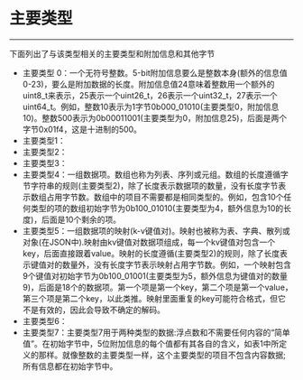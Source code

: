 # 主要类型

---

下面列出了与该类型相关的主要类型和附加信息和其他字节

* 主要类型 0：一个无符号整数。5-bit附加信息要么是整数本身\(额外的信息值0-23\)，要么是附加数据的长度。附加信息值24意味着整数用一个额外的uint8\_t来表示，25表示一个uint26\_t，26表示一个uint32\_t，27表示一个uint64\_t。例如，整数10表示为1字节0b000\_01010\(主要类型0，附加信息10\)。整数500表示为0b00011001\(主要类型为0，附加信息25\)，后面是两个字节0x01f4，这是十进制的500。
* 主要类型1：
* 主要类型2：
* 主要类型3：
* 主要类型4：一组数据项。数组也称为列表、序列或元组。数组的长度遵循字节字符串的规则\(主要类型2\)，除了长度表示数据项的数量，没有长度字节表示数组占用字节数。数组中的项目不需要都是相同类型的。例如，包含10个任何类型的项的数组初始字节为0b100\_01010\(主要类型为4，额外信息为10的长度\)，后面是10个剩余的项。
* 主要类型5：一组数据项的映射\(k-v键值对\)。映射也被称为表、字典、散列或对象\(在JSON中\).映射由kv键值对数据项组成，每一个kv键值对包含一个key，后面直接跟着value。映射的长度遵循\(主要类型2\)的规则，除了长度表示键值对的数量外，没有长度字节表示映射占用字节数。例如，一个映射包含9个键值对初始字节为0b100\_01001\(主要类型为5，额外信息为键值对的数量9\)，后面是18个的数据项。第一个项是第一个key，第二个项是第一个value，第三个项是第二个key，以此类推。映射里面重复的key可能符合格式，但它不是有效的，因此会导致不确定的解码。
* 主要类型6：
* 主要类型7：主要类型7用于两种类型的数据:浮点数和不需要任何内容的“简单值”。在初始字节中，5位附加信息的每个值都有其各自的含义，如表1中所定义的那样。就像整数的主要类型一样，这个主要类型的项目不包含内容数据;所有信息都在初始字节中。



